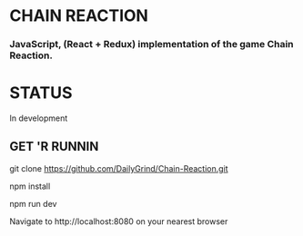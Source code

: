 # CHAIN REACTION

### JavaScript, (React + Redux) implementation of the game Chain Reaction.

# STATUS
In development


## GET 'R RUNNIN

git clone https://github.com/DailyGrind/Chain-Reaction.git

npm install

npm run dev

Navigate to http://localhost:8080 on your nearest browser
